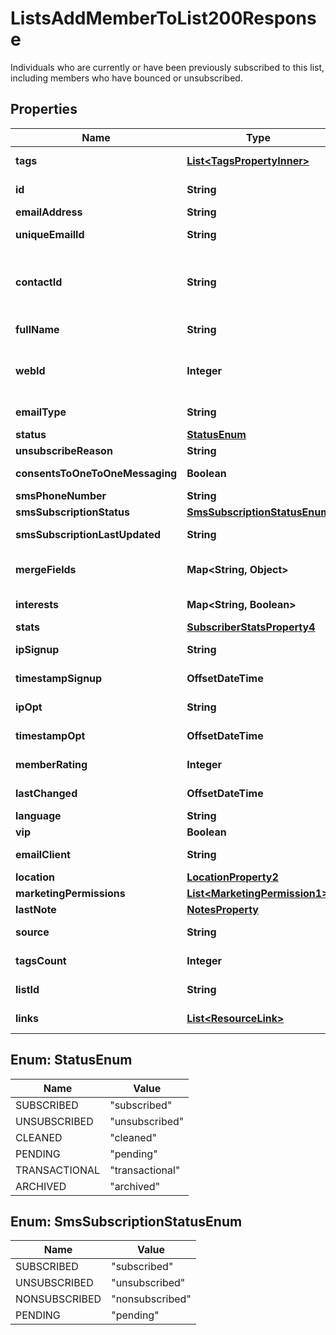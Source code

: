 

# ListsAddMemberToList200Response

Individuals who are currently or have been previously subscribed to this list, including members who have bounced or unsubscribed.

## Properties

| Name | Type | Description | Notes |
|------------ | ------------- | ------------- | -------------|
|**tags** | [**List&lt;TagsPropertyInner&gt;**](TagsPropertyInner.md) | Returns up to 50 tags applied to this member. To retrieve all tags see [Member Tags](https://mailchimp.com/developer/marketing/api/list-member-tags/). |  [optional] |
|**id** | **String** | The MD5 hash of the lowercase version of the list member&#39;s email address. |  [optional] [readonly] |
|**emailAddress** | **String** | Email address for a subscriber. |  [optional] |
|**uniqueEmailId** | **String** | An identifier for the address across all of Mailchimp. |  [optional] [readonly] |
|**contactId** | **String** | As Mailchimp evolves beyond email, you may eventually have contacts without email addresses. While the &#x60;id&#x60; is the MD5 hash of their email address, this &#x60;contact_id&#x60; is agnostic of contact’s inclusion of an email address. |  [optional] [readonly] |
|**fullName** | **String** | The contact&#39;s full name. |  [optional] [readonly] |
|**webId** | **Integer** | The ID used in the Mailchimp web application. View this member in your Mailchimp account at &#x60;https://{dc}.admin.mailchimp.com/lists/members/view?id&#x3D;{web_id}&#x60;. |  [optional] [readonly] |
|**emailType** | **String** | Type of email this member asked to get (&#39;html&#39; or &#39;text&#39;). |  [optional] |
|**status** | [**StatusEnum**](#StatusEnum) | Subscriber&#39;s current status. |  [optional] |
|**unsubscribeReason** | **String** | A subscriber&#39;s reason for unsubscribing. |  [optional] |
|**consentsToOneToOneMessaging** | **Boolean** | Indicates whether a contact consents to 1:1 messaging. |  [optional] [readonly] |
|**smsPhoneNumber** | **String** | A US phone number for SMS contact. |  [optional] |
|**smsSubscriptionStatus** | [**SmsSubscriptionStatusEnum**](#SmsSubscriptionStatusEnum) | The status of an SMS subscription. |  [optional] |
|**smsSubscriptionLastUpdated** | **String** | The datetime when the SMS subscription was last updated |  [optional] |
|**mergeFields** | **Map&lt;String, Object&gt;** | A dictionary of merge fields where the keys are the merge tags. See the [Merge Fields documentation](https://mailchimp.com/developer/marketing/docs/merge-fields/#structure) for more about the structure. |  [optional] |
|**interests** | **Map&lt;String, Boolean&gt;** | The key of this object&#39;s properties is the ID of the interest in question. |  [optional] |
|**stats** | [**SubscriberStatsProperty4**](SubscriberStatsProperty4.md) |  |  [optional] |
|**ipSignup** | **String** | IP address the subscriber signed up from. |  [optional] [readonly] |
|**timestampSignup** | **OffsetDateTime** | The date and time the subscriber signed up for the list in ISO 8601 format. |  [optional] [readonly] |
|**ipOpt** | **String** | The IP address the subscriber used to confirm their opt-in status. |  [optional] [readonly] |
|**timestampOpt** | **OffsetDateTime** | The date and time the subscriber confirmed their opt-in status in ISO 8601 format. |  [optional] [readonly] |
|**memberRating** | **Integer** | Star rating for this member, between 1 and 5. |  [optional] [readonly] |
|**lastChanged** | **OffsetDateTime** | The date and time the member&#39;s info was last changed in ISO 8601 format. |  [optional] [readonly] |
|**language** | **String** | If set/detected, the [subscriber&#39;s language](https://mailchimp.com/help/view-and-edit-contact-languages/). |  [optional] |
|**vip** | **Boolean** | [VIP status](https://mailchimp.com/help/designate-and-send-to-vip-contacts/) for subscriber. |  [optional] |
|**emailClient** | **String** | The list member&#39;s email client. |  [optional] [readonly] |
|**location** | [**LocationProperty2**](LocationProperty2.md) |  |  [optional] |
|**marketingPermissions** | [**List&lt;MarketingPermission1&gt;**](MarketingPermission1.md) | The marketing permissions for the subscriber. |  [optional] |
|**lastNote** | [**NotesProperty**](NotesProperty.md) |  |  [optional] |
|**source** | **String** | The source from which the subscriber was added to this list. |  [optional] [readonly] |
|**tagsCount** | **Integer** | The number of tags applied to this member. |  [optional] [readonly] |
|**listId** | **String** | The list id. |  [optional] [readonly] |
|**links** | [**List&lt;ResourceLink&gt;**](ResourceLink.md) | A list of link types and descriptions for the API schema documents. |  [optional] [readonly] |



## Enum: StatusEnum

| Name | Value |
|---- | -----|
| SUBSCRIBED | &quot;subscribed&quot; |
| UNSUBSCRIBED | &quot;unsubscribed&quot; |
| CLEANED | &quot;cleaned&quot; |
| PENDING | &quot;pending&quot; |
| TRANSACTIONAL | &quot;transactional&quot; |
| ARCHIVED | &quot;archived&quot; |



## Enum: SmsSubscriptionStatusEnum

| Name | Value |
|---- | -----|
| SUBSCRIBED | &quot;subscribed&quot; |
| UNSUBSCRIBED | &quot;unsubscribed&quot; |
| NONSUBSCRIBED | &quot;nonsubscribed&quot; |
| PENDING | &quot;pending&quot; |




